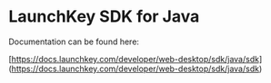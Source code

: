 # LaunchKey SDK for Java

Documentation can be found here:

[https://docs.launchkey.com/developer/web-desktop/sdk/java/sdk]
(https://docs.launchkey.com/developer/web-desktop/sdk/java/sdk)
